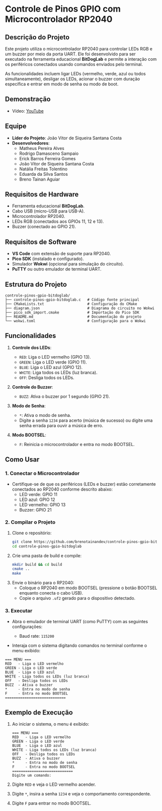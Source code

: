 # Controle de Pinos GPIO com Microcontrolador RP2040

## Descrição do Projeto
Este projeto utiliza o microcontrolador RP2040 para controlar LEDs RGB e um buzzer por meio da porta UART. Ele foi desenvolvido para ser executado na ferramenta educacional **BitDogLab** e permite a interação com os periféricos conectados usando comandos enviados pelo terminal.

As funcionalidades incluem ligar LEDs (vermelho, verde, azul ou todos simultaneamente), desligar os LEDs, acionar o buzzer com duração específica e entrar em modo de senha ou modo de boot.

## Demonstração
- Vídeo: [YouTube](https://www.youtube.com/shorts/_KuICMaZcZk)

## Equipe

- **Líder do Projeto**: João Vitor de Siqueira Santana Costa
- **Desenvolvedores**:
  - Matheus Pereira Alves
  - Rodrigo Damasceno Sampaio
  - Erick Barros Ferreira Gomes
  - João Vitor de Siqueira Santana Costa
  - Natália Freitas Tolentino
  - Eduarda da Silva Santos
  - Breno Tainan Aguiar

## Requisitos de Hardware

- Ferramenta educacional **BitDogLab**.
- Cabo USB (micro-USB para USB-A).
- Microcontrolador RP2040.
- LEDs RGB (conectados aos GPIOs 11, 12 e 13).
- Buzzer (conectado ao GPIO 21).

## Requisitos de Software

- **VS Code** com extensão de suporte para RP2040.
- **Pico SDK** (instalado e configurado).
- Simulador **Wokwi** (opcional para simulação do circuito).
- **PuTTY** ou outro emulador de terminal UART.

## Estrutura do Projeto

```
controle-pinos-gpio-bitdoglab/
├── controle-pinos-gpio-bitdoglab.c   # Código fonte principal
├── CMakeLists.txt                    # Configuração do CMake
├── diagram.json                      # Diagrama do circuito no Wokwi
├── pico_sdk_import.cmake             # Importação do Pico SDK
├── README.md                         # Documentação do projeto
└── wokwi.toml                        # Configuração para o Wokwi
```

## Funcionalidades

1. **Controle dos LEDs**:
   - `RED`: Liga o LED vermelho (GPIO 13).
   - `GREEN`: Liga o LED verde (GPIO 11).
   - `BLUE`: Liga o LED azul (GPIO 12).
   - `WHITE`: Liga todos os LEDs (luz branca).
   - `OFF`: Desliga todos os LEDs.

2. **Controle do Buzzer**:
   - `BUZZ`: Ativa o buzzer por 1 segundo (GPIO 21).

3. **Modo de Senha**:
   - `*`: Ativa o modo de senha.
   - Digite a senha `1234` para acerto (música de sucesso) ou digite uma senha errada para ouvir a música de erro.

4. **Modo BOOTSEL**:
   - `F`: Reinicia o microcontrolador e entra no modo BOOTSEL.

## Como Usar

### 1. Conectar o Microcontrolador

- Certifique-se de que os periféricos (LEDs e buzzer) estão corretamente conectados ao RP2040 conforme descrito abaixo:
  - LED verde: GPIO 11
  - LED azul: GPIO 12
  - LED vermelho: GPIO 13
  - Buzzer: GPIO 21

### 2. Compilar o Projeto

1. Clone o repositório:
   ```bash
   git clone https://github.com/brenotainandev/controle-pinos-gpio-bitdoglab.git
   cd controle-pinos-gpio-bitdoglab
   ```
2. Crie uma pasta de build e compile:
   ```bash
   mkdir build && cd build
   cmake ..
   make
   ```
3. Envie o binário para o RP2040:
   - Coloque o RP2040 em modo BOOTSEL (pressione o botão BOOTSEL enquanto conecta o cabo USB).
   - Copie o arquivo `.uf2` gerado para o dispositivo detectado.

### 3. Executar

- Abra o emulador de terminal UART (como PuTTY) com as seguintes configurações:
  - Baud rate: `115200`

- Interaja com o sistema digitando comandos no terminal conforme o menu exibido:

```
=== MENU ===
RED   - Liga o LED vermelho
GREEN - Liga o LED verde
BLUE  - Liga o LED azul
WHITE - Liga todos os LEDs (luz branca)
OFF   - Desliga todos os LEDs
BUZZ  - Ativa o buzzer
*     - Entra no modo de senha
F     - Entra no modo BOOTSEL
============================
```

## Exemplo de Execução

1. Ao iniciar o sistema, o menu é exibido:
   ```
   === MENU ===
   RED   - Liga o LED vermelho
   GREEN - Liga o LED verde
   BLUE  - Liga o LED azul
   WHITE - Liga todos os LEDs (luz branca)
   OFF   - Desliga todos os LEDs
   BUZZ  - Ativa o buzzer
   *     - Entra no modo de senha
   F     - Entra no modo BOOTSEL
   ============================
   Digite um comando:
   ```

2. Digite `RED` e veja o LED vermelho acender.
3. Digite `*`, insira a senha `1234` e veja o comportamento correspondente.
4. Digite `F` para entrar no modo BOOTSEL.